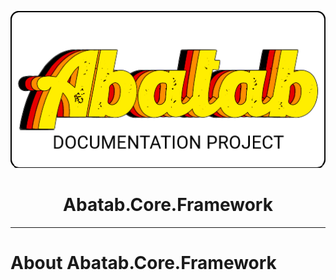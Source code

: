 <!-- This documentation is incomplete. -->

<div align="center">

![](_attachments/logo/abatab-documentation-project-logo.png)
	<h1>
		Abatab.Core.Framework
	</h1>
</div>

***

# About Abatab.Core.Framework